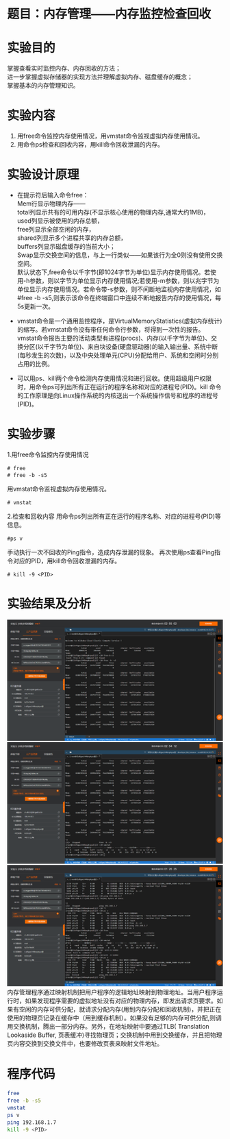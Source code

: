 # **题目：内存管理——内存监控检查回收**

# 实验目的

掌握查看实时监控内存、内存回收的方法；  
进一步掌握虚拟存储器的实现方法并理解虚拟内存、磁盘缓存的概念；  
掌握基本的内存管理知识。

# 实验内容

1. 用free命令监控内存使用情况，用vmstat命令监视虚拟内存使用情况。
2. 用命令ps检查和回收内容，用kill命令回收泄漏的内存。

# 实验设计原理

* 在提示符后输入命令free：  
Mem行显示物理内存——  
total列显示共有的可用内存(不显示核心使用的物理内存,通常大约1MB)，  
used列显示被使用的内存总额，  
free列显示全部空闲的内存，  
shared列显示多个进程共享的内存总额，  
buffers列显示磁盘缓存的当前大小；  
Swap显示交换空间的信息，与上一行类似——如果该行为全0则没有使用交换空间。  
默认状态下,free命令以千字节(即1024字节为单位)显示内存使用情况。若使用-h参数，则以字节为单位显示内存使用情况;若使用-m参数，则以兆字节为单位显示内存使用情况。若命令带-s参数，则不间断地监视内存使用情况，如#free -b -s5,则表示该命令在终端窗口中连续不断地报告内存的使用情况，每5s更新一次。

* vmstat命令是一个通用监控程序，是VirtualMemoryStatistics(虚拟内存统计)的缩写。若vmstat命令没有带任何命令行参数，将得到一次性的报告。vmstat命令报告主要的活动类型有进程(procs)、内存(以千字节为单位)、交换分区(以千字节为单位)、来自块设备(硬盘驱动器)的输入输出量、系统中断(每秒发生的次数)，以及中央处理单元(CPU)分配给用户、系统和空闲时分别占用的比例。

* 可以用ps、kill两个命令检测内存使用情况和进行回收。使用超级用户权限时，用命令ps可列出所有正在运行的程序名称和对应的进程号(PID)。kill 命令的工作原理是向Linux操作系统的内核送出一个系统操作信号和程序的进程号(PID)。

# 实验步骤
1.用free命令监控内存使用情况
```
# free
# free -b -s5
```
用vmstat命令监视虚拟内存使用情况。
```
# vmstat
```

2.检查和回收内容
用命令ps列出所有正在运行的程序名称、对应的进程号(PID)等信息。
```
#ps v
```
手动执行一次不回收的Ping指令，造成内存泄漏的现象。
再次使用ps查看Ping指令对应的PID，用kill命令回收泄漏的内存。
```
# kill -9 <PID>
```

# 实验结果及分析
![free](2-01.png)
![vmstat](2-02.png)
![ps & kill](2-03.png)
内存管理程序通过映射机制把用户程序的逻辑地址映射到物理地址。当用户程序运行时，如果发现程序需要的虚拟地址没有对应的物理内存，即发出请求页要求。如果有空闲的内存可供分配，就请求分配内存(用到内存分配和回收机制)，并把正在使用的物理页记录在缓存中（用到缓存机制）。如果没有足够的内存可供分配,则调用交换机制，腾出一部分内存。另外，在地址映射中要通过TLB( Translation Lookaside Buffer, 页表缓冲)寻找物理页；交换机制中用到交换缓存，并且把物理页内容交换到交换文件中，也要修改页表来映射文件地址。

# 程序代码

```bash
free
free -b -s5
vmstat
ps v
ping 192.168.1.7
kill -9 <PID>
```